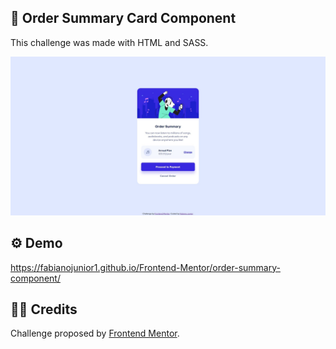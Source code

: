 ## 💼 Order Summary Card Component

<p>This challenge was made with HTML and SASS.</p>

<img src="https://github.com/fabianojunior1/Frontend-Mentor/blob/main/order-summary-component/design/Order-Sumary.jpg">

## ⚙ Demo 
https://fabianojunior1.github.io/Frontend-Mentor/order-summary-component/

## 🤝🏻 Credits 
<p>Challenge proposed by <a href="https://www.frontendmentor.io/challenges/order-summary-component-QlPmajDUj">Frontend Mentor</a>.</p>
